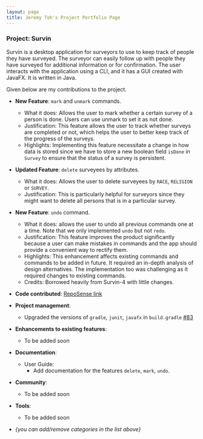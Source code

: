 ```yaml
---
layout: page
title: Jeremy Toh's Project Portfolio Page
---
```


### Project: Survin

Survin is a desktop application for surveyors to use to keep track of people they have surveyed. The surveyor can easily follow up with people they have surveyed for additional information or for confirmation. The user interacts with the application using a CLI, and it has a GUI created with JavaFX. It is written in Java.

Given below are my contributions to the project.

-   **New Feature**: `mark` and `unmark` commands.

    -   What it does: Allows the user to mark whether a certain survey of a person is done. Users can use unmark to set it as not done.
    -   Justification: This feature allows the user to track whether surveys are completed or not, which helps the user to better keep track of the progress of the surveys.
    -   Highlights: Implementing this feature necessitate a change in how data is stored since we have to store a new boolean field `isDone` in `Survey` to ensure that the status of a survey is persistent.

-   **Updated Feature**: `delete` surveyees by attributes.

    -   What it does: Allows the user to delete surveyees by `RACE`, `RELIGION` or `SURVEY`.
    -   Justification: This is particularly helpful for surveyors since they might want to delete all persons that is in a particular survey.

-   **New Feature**: `undo` command.

    -   What it does: allows the user to undo all previous commands one at a time. Note that we only implemented `undo` but not `redo`.
    -   Justification: This feature improves the product significantly because a user can make mistakes in commands and the app should provide a convenient way to rectify them.
    -   Highlights: This enhancement affects existing commands and commands to be added in future. It required an in-depth analysis of design alternatives. The implementation too was challenging as it required changes to existing commands.
    -   Credits: Borrowed heavily from Survin-4 with little changes.

-   **Code contributed**: [RepoSense link](https://nus-cs2103-ay2223s1.github.io/tp-dashboard/?search=deepimpactmir&breakdown=true)

-   **Project management**:

    -   Upgraded the versions of `gradle`, `junit`, `javafx` in `build.gradle` [\#83](https://github.com/AY2223S1-CS2103-F13-2/tp/pull/83)

-   **Enhancements to existing features**:

    -   To be added soon

-   **Documentation**:

    -   User Guide:
        -   Add documentation for the features `delete`, `mark`, `undo`.

-   **Community**:

    -   To be added soon

-   **Tools**:

    -   To be added soon

-   _{you can add/remove categories in the list above}_
